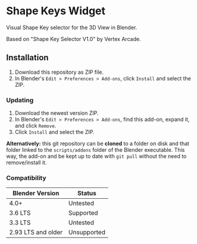 # Shape Keys Widget

Visual Shape Key selector for the 3D View in Blender.

Based on "Shape Key Selector V1.0" by Vertex Arcade.

## Installation

1. Download this repository as ZIP file.
2. In Blender's `Edit > Preferences > Add-ons`, click `Install` and select the ZIP.

### Updating

1. Download the newest version ZIP.
2. In Blender's `Edit > Preferences > Add-ons`, find this add-on, expand it, and click `Remove`.
3. Click `Install` and select the ZIP.

**Alternatively:** this git repository can be **cloned** to a folder on disk and that folder linked to the `scripts/addons` folder of the Blender executable. This way, the add-on and be kept up to date with `git pull` without the need to remove/install it.

### Compatibility

| Blender Version | Status |
| - | - |
| 4.0+ | Untested |
| 3.6 LTS | Supported |
| 3.3 LTS | Untested |
| 2.93 LTS and older | Unsupported |
